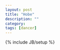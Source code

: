 ```yaml
---
layout: post
title: "Hobe"
description: ""
category: 
tags: [dancer]
---
```

{% include JB/setup %}
